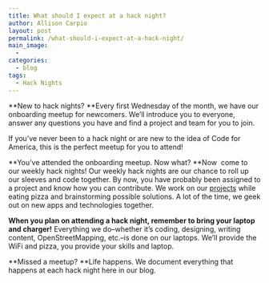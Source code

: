 ```yaml
---
title: What should I expect at a hack night?
author: Allison Carpio
layout: post
permalink: /what-should-i-expect-at-a-hack-night/
main_image:
  - 
categories:
  - blog
tags:
  - Hack Nights
---
```

**New to hack nights? **Every first Wednesday of the month, we have our onboarding meetup for newcomers. We&#8217;ll introduce you to everyone, answer any questions you have and find a project and team for you to join.

If you&#8217;ve never been to a hack night or are new to the idea of Code for America, this is the perfect meetup for you to attend!

**You&#8217;ve attended the onboarding meetup. Now what? **Now  come to our weekly hack nights! Our weekly hack nights are our chance to roll up our sleeves and code together. By now, you have probably been assigned to a project and know how you can contribute. We work on our [projects][1] while eating pizza and brainstorming possible solutions. A lot of the time, we geek out on new apps and technologies together.

**When you plan on attending a hack night, remember to bring your laptop and charger!** Everything we do&#8211;whether it&#8217;s coding, designing, writing content, OpenStreetMapping, etc.&#8211;is done on our laptops. We&#8217;ll provide the WiFi and pizza, you provide your skills and laptop.

**Missed a meetup? **Life happens. We document everything that happens at each hack night here in our blog.

 [1]: http://sandbox.code4sac.org/adopt-a-thing/
